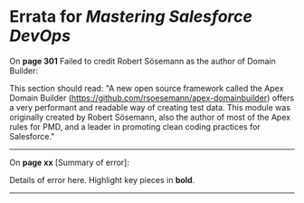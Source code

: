 # Errata for *Mastering Salesforce DevOps*

On **page 301** Failed to credit Robert Sösemann as the author of Domain Builder:

This section should read:
"A new open source framework called the Apex Domain Builder (https://github.com/rsoesemann/apex-domainbuilder) offers a very performant and readable way of creating test data. This module was originally created by Robert Sösemann, also the author of most of the Apex rules for PMD, and a leader in promoting clean coding practices for Salesforce."

***

On **page xx** [Summary of error]:
 
Details of error here. Highlight key pieces in **bold**.

***
